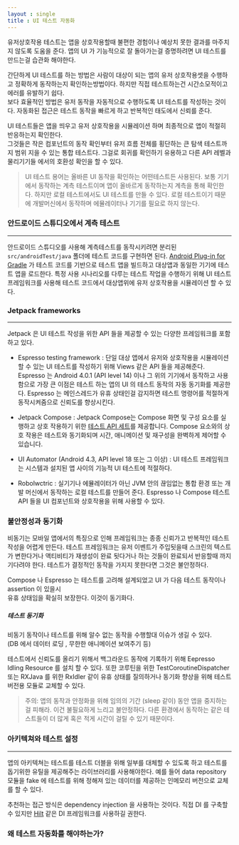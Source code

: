 ```yaml
---
layout : single
title : UI 테스트 자동화 
---
```


유저상호작용 테스트는 앱을 상호작용할때 불편한 경험이나 예상치 못한 결과를 마주치지 않도록 
도움을 준다. 앱의 UI 가 기능적으로 잘 돌아가는걸 증명하려면 UI 테스트를 만드는걸 습관화 해야한다.  

간단하게 UI 테스트를 하는 방법은 사람이 대상이 되는 앱의 유저 상호작용셋을 수행하고 정확하게 동작하는지
확인하는방법이다. 하지만 직접 테스트하는건 시간소모적이고 에러를 유발하기 쉽다.  
보다 효율적인 방법은 유저 동작을 자동적으로 수행하도록 UI 테스트를 작성하는 것이다. 자동화된 접근은 
테스트 동작을 빠르게 하고 반복적인 태도에서 신뢰를 준다. 

UI 테스트들은 앱을 띄우고 유저 상호작용을 시뮬레이션 하며 최종적으로 앱이 적절히 반응하는지 확인한다.  
그것들은 작은 컴포넌트의 동작 확인부터 유저 흐름 전체를 횡단하는 큰 탐색 테스트까지 범위 지을 수 있는
통합 테스트다. 그걸로 회귀를 확인하기 유용하고 다른 API 레벨과 물리기기들 에서의 호환성 확인을 할 수 있다.

> UI 테스트 용어는 올바른 UI 동작을 확인하는 어떤테스트든 사용된다. 보통 기기에서 동작하는 계측 테스트이며
앱이 올바르게 동작하는지 계측을 통해 확인한다. 하지만 로컬 테스트에서도 UI 테스트를 만들 수 있다. 로컬 테스트이기 때문에 개발머신에서 동작하며 에뮬레이터나 기기를 필요로 하지 않는다.


### 안드로이드 스튜디오에서 계측 테스트
---
안드로이드 스튜디오를 사용해 계측테스트를 동작시키려면 분리된 `src/androidTest/java` 폴더에 테스트 코드를 구현하면 된다. [Android Plug-in for Gradle](https://developer.android.com/studio/releases/gradle-plugin) 가 테스트 코드를 기반으로 테스트 앱을 빌드하고 대상앱과 동일한 기기에 테스트 앱을 로드한다. 
특정 사용 시나리오를 다루는 테스트 작업을 수행하기 위해 UI 테스트 프레임워크를 사용해 테스트 코드에서 대상앱위에 유저 상호작용을 시뮬레이션 할 수 있다. 

### Jetpack frameworks
---
Jetpack 은 UI 테스트 작성을 위한 API 들을 제공할 수 있는 다양한 프레임워크를 포함하고 있다.

-  Espresso testing framework : 단일 대상 앱에서 유저와 상호작용을 시뮬레이션 할 수 있는 UI 테스트를 작성하기 위해 Views 같은 API 들을 제공해준다.  Espresso 는 Android 4.0.1 (API level 14) 이나 그 위의 기기에서 동작하고 사용함으로 가장 큰 이점은 테스트 하는 앱의 UI 의 테스트 동작의 자동 동기화를 제공한다. 
Espresso  는 메인스레드가 유휴 상태인걸 감지하면 테스트 명령어를 적절하게 동작시켜줌으로 신뢰도를 향상시킨다.  

- Jetpack Compose :  Jetpack Compose는 Compose 화면 및 구성 요소를 실행하고 상호 작용하기 위한 [테스트 API 세트](https://developer.android.com/jetpack/compose/testing)를 제공합니다. Compose 요소와의 상호 작용은 테스트와 동기화되며 시간, 애니메이션 및 재구성을 완벽하게 제어할 수 있습니다.

- UI Automator (Android 4.3, API level 18 또는 그 이상) : UI 테스트 프레임워크는 시스템과 설치된 앱 사이의 기능적 UI 테스트에 적절하다. 

- Robolwctric : 실기기나 에뮬레이터가 아닌 JVM 안의 끊임없는 통합 환경 또는 개발 머신에서 동작하는 로컬 테스트를 만들어 준다. Espresso 나 Compose 테스트 API 들을 UI 컴포넌트와 상호작용을 위해 사용할 수 있다.

### 불안정성과 동기화

비동기는 모바일 앱에서의 특징으로 인해 프레임워크는 종종 신뢰가고 반복적인 테스트 작성을 어렵게 만든다. 
테스트 프레임워크는 유저 이벤트가 주입됫을때 스크린의 텍스트가 변한다거나 액티비티가 재생성이 완료 됫다거나 하는 것들이 완료되서 반응할때 까지 기다려야 한다. 테스트가 결정적인 동작을 가지지 못한다면 그것은 불안정하다.  

Compose 나 Espresso 는 테스트를 고려해 설계되었고 UI 가 다음 테스트 동작이나 assertion 이 있을시   
유휴 상태임을 확실히 보장한다. 이것이 동기화다.

##### 테스트 동기화
비동기 동작이나 테스트를 위해 알수 없는 동작을 수행할대 이슈가 생길 수 있다.  
(DB 에서 데이터 로딩 , 무한한 애니메이션 보여주기 등)

테스트에서 신뢰도를 올리기 위해서 백그라운드 동작에 기록하기 위해 Eepresso Idling Resource 를 설치 할 수 있다. 또한 코루틴을 위한 TestCoroutineDispatcher 또는 RXJava 를 위한 RxIdler 같이 유휴 상태를 질의하거나 동기화 향상을 위해 테스트 버전용 모듈로 교체할 수 있다. 

> 주의: 앱의 동작과 안정화을 위해 임의의 기간 (sleep 같이) 동안 앱을 중지하는걸 피해라. 이건 불필요하게 느리고 불안정하다. 다른 환경에서 동작하는 같은 테스트들이 더 많게 혹은 적게 시간이 걸릴 수 있기 때문이다.

### 아키텍쳐와 테스트 설정
--- 
앱의 아키텍쳐는 테스트를 테스트 더블을 위해 일부를 대체할 수 있도록 하고 테스트를 돕기위한 유틸을 제공해주는 라이브러리를 사용해야한다. 예를 들어 data repository 모듈을 fake 에 테스트를 위해 정해져 있는 데이터를 제공하는 인메모리 버전으로 교체를 할 수 있다.

추천하는 접근 방식은 dependency injection 을 사용하는 것이다. 직접 DI 를 구축할 수 있지만 [Hilt](https://developer.android.com/training/dependency-injection/hilt-android) 같은 DI 프레임워크를 사용하길 권한다. 

### 왜 테스트 자동화를 해야하는가?